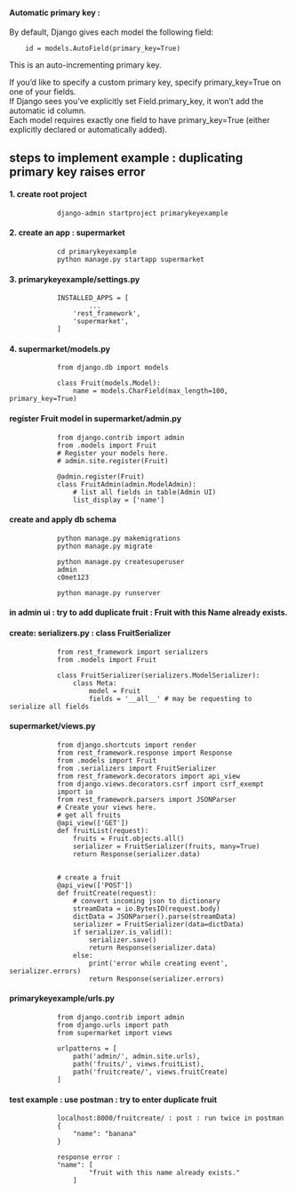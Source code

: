 #### Automatic primary key : 

By default, Django gives each model the following field:


        id = models.AutoField(primary_key=True)

This is an auto-incrementing primary key.

If you’d like to specify a custom primary key, specify primary_key=True on one of your fields.   
If Django sees you’ve explicitly set Field.primary_key, it won’t add the automatic id column.  
Each model requires exactly one field to have primary_key=True (either explicitly declared or automatically added).  

## steps to implement example : duplicating primary key raises error

#### 1. create root project

                django-admin startproject primarykeyexample
                
#### 2. create an app : supermarket

                cd primarykeyexample
                python manage.py startapp supermarket

#### 3. primarykeyexample/settings.py

                INSTALLED_APPS = [
                        ...
                    'rest_framework',
                    'supermarket',
                ]


#### 4. supermarket/models.py

                from django.db import models

                class Fruit(models.Model):
                    name = models.CharField(max_length=100, primary_key=True)


#### register Fruit model in supermarket/admin.py 


                from django.contrib import admin
                from .models import Fruit
                # Register your models here.
                # admin.site.register(Fruit)

                @admin.register(Fruit)
                class FruitAdmin(admin.ModelAdmin):
                    # list all fields in table(Admin UI)
                    list_display = ['name']



#### create and apply db schema

                python manage.py makemigrations
                python manage.py migrate

                python manage.py createsuperuser
                admin 
                c0met123

                python manage.py runserver

#### in admin ui : try to add duplicate fruit : Fruit with this Name already exists.


#### create: serializers.py : class FruitSerializer

                from rest_framework import serializers
                from .models import Fruit

                class FruitSerializer(serializers.ModelSerializer):
                    class Meta:
                        model = Fruit
                        fields = '__all__' # may be requesting to serialize all fields




#### supermarket/views.py

                from django.shortcuts import render
                from rest_framework.response import Response
                from .models import Fruit
                from .serializers import FruitSerializer
                from rest_framework.decorators import api_view
                from django.views.decorators.csrf import csrf_exempt
                import io
                from rest_framework.parsers import JSONParser
                # Create your views here.
                # get all fruits
                @api_view(['GET'])
                def fruitList(request):
                    fruits = Fruit.objects.all()
                    serializer = FruitSerializer(fruits, many=True)
                    return Response(serializer.data)


                # create a fruit
                @api_view(['POST'])
                def fruitCreate(request):
                    # convert incoming json to dictionary
                    streamData = io.BytesIO(request.body)
                    dictData = JSONParser().parse(streamData)
                    serializer = FruitSerializer(data=dictData)
                    if serializer.is_valid():
                        serializer.save()
                        return Response(serializer.data)
                    else:
                        print('error while creating event', serializer.errors)
                        return Response(serializer.errors)




#### primarykeyexample/urls.py

                from django.contrib import admin
                from django.urls import path
                from supermarket import views

                urlpatterns = [
                    path('admin/', admin.site.urls),
                    path('fruits/', views.fruitList),
                    path('fruitcreate/', views.fruitCreate)
                ]


#### test example : use postman : try to enter duplicate fruit 

                localhost:8000/fruitcreate/ : post : run twice in postman
                {
                    "name": "banana"
                }

                response error :  
                "name": [
                        "fruit with this name already exists."
                    ]
